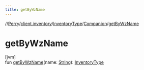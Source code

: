 ```yaml
---
title: getByWzName
---
```

//[Perry](../../../../index.html)/[client.inventory](../../index.html)/[InventoryType](../index.html)/[Companion](index.html)/[getByWzName](get-by-wz-name.html)



# getByWzName



[jvm]\
fun [getByWzName](get-by-wz-name.html)(name: [String](https://kotlinlang.org/api/latest/jvm/stdlib/kotlin/-string/index.html)): [InventoryType](../index.html)





